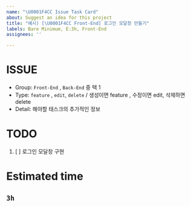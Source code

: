 ```yaml
---
name: "\U0001F4CC Issue Task Card"
about: Suggest an idea for this project
title: "예시) [\U0001F4CC Front-End] 로그인 모달창 만들기"
labels: Bare Minimum, E:3h, Front-End
assignees: ''

---
```


# ISSUE
- Group:  `Front-End` , `Back-End` 중 택 1
- Type:  `feature` , `edit`, `delete` / 생성이면 feature , 수정이면 edit, 삭제하면 delete
- Detail: 해야할 태스크의 추가적인 정보

# TODO
1. [ ] 로그인 모달창 구현


# Estimated time

## `3h`

